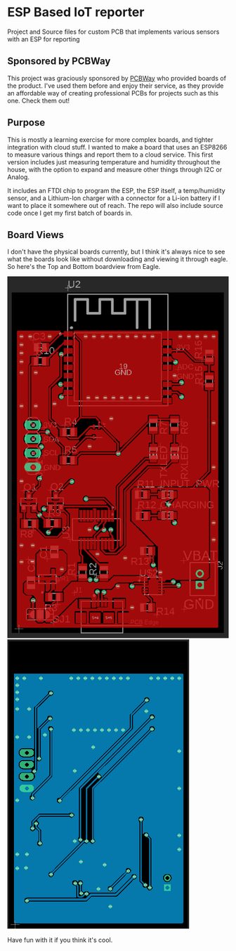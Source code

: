 # ESP Based IoT reporter
Project and Source files for custom PCB that implements various sensors with an ESP for reporting

## Sponsored by PCBWay
This project was graciously sponsored by [PCBWay](https://www.pcbway.com/) who provided boards of the product. I've used them before and enjoy their service, as they provide an affordable way of creating professional PCBs for projects such as this one. Check them out!

## Purpose
This is mostly a learning exercise for more complex boards, and tighter integration with cloud stuff.
I wanted to make a board that uses an ESP8266 to measure various things and report them to a cloud service.
This first version includes just measuring temperature and humidity throughout the house, with the option to expand and measure other things through I2C or Analog.

It includes an FTDI chip to program the ESP, the ESP itself, a temp/humidity sensor, and a Lithium-Ion charger with a connector for a Li-ion battery if I want to place it somewhere out of reach.
The repo will also include source code once I get my first batch of boards in.

## Board Views
I don't have the physical boards currently, but I think it's always nice to see what the boards look like without downloading and viewing it through eagle.
So here's the Top and Bottom boardview from Eagle.

![Top Board](board/BoardTop.png)
![Bottom Board](board/BoardBottom.png)

Have fun with it if you think it's cool.
